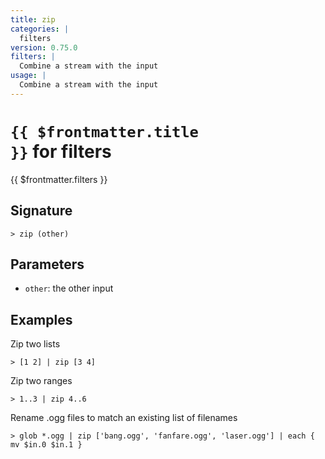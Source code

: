 ```yaml
---
title: zip
categories: |
  filters
version: 0.75.0
filters: |
  Combine a stream with the input
usage: |
  Combine a stream with the input
---
```


# <code>{{ $frontmatter.title }}</code> for filters

<div class='command-title'>{{ $frontmatter.filters }}</div>

## Signature

```> zip (other)```

## Parameters

 -  `other`: the other input

## Examples

Zip two lists
```shell
> [1 2] | zip [3 4]
```

Zip two ranges
```shell
> 1..3 | zip 4..6
```

Rename .ogg files to match an existing list of filenames
```shell
> glob *.ogg | zip ['bang.ogg', 'fanfare.ogg', 'laser.ogg'] | each { mv $in.0 $in.1 }
```
